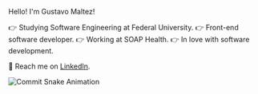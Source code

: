 
Hello! I'm Gustavo Maltez! 

👉 Studying Software Engineering at Federal University.
👉 Front-end software developer.
👉 Working at SOAP Health.
👉 In love with software development.

📌 Reach me on [LinkedIn](https://www.linkedin.com/in/gustavommaltez/).

<p align="center">
 <img align="left" src="https://github.com/gustavomaltez/gustavomaltez/blob/snake-svg/gmaltez-grid-snake.svg" alt="Commit Snake Animation"/>
</p>
